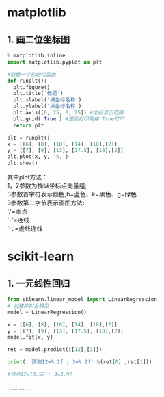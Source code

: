 # matplotlib
## 1. 画二位坐标图

```python
% matplotlib inline
import matplotlib.pyplot as plt

#创建一个初始化函数
def runplt():
  plt.figure()
  plt.title('标题')
  plt.xlabel('横坐标名称')
  plt.ylabel('纵坐标名称')
  plt.axis([0, 25, 0, 25]) #坐标显示范围
  plt.grid( True ) #是否打印网格:True打印
  return plt

plt = runplt()
x = [[6], [8], [10], [14], [18],[2]]
y = [[7], [9], [13], [17.5], [18],[2]]
plt.plot(x, y, 'k.')
plt.show()
```
其中plot方法：   
1，2参数为横纵坐标点向量组;   
3参数首字符表示颜色,b=蓝色、k=黑色、g=绿色...   
3参数第二字节表示画图方法:    
'.'=画点   
'-'=连线   
'-.'=虚线连线

# scikit-learn
## 1. 一元线性回归
```python
from sklearn.linear_model import LinearRegression
# 创建并拟合模型
model = LinearRegression()

x = [[6], [8], [10], [14], [18],[2]]
y = [[7], [9], [13], [17.5], [18],[2]]
model.fit(x, y)

ret = model.predict([[12],[3]])

print(' 预测12=%.2f ; 3=%.2f' %(ret[0] ,ret[1]))

#预测12=13.57 ; 3=3.97
```

.............
